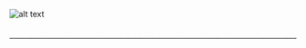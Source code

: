              
 ![alt text](https://cdn.discordapp.com/attachments/834687071729090571/879075882210299904/RWIw35.gif) 
 
             ─────────────────────────────────────────────────────────────────────────────────────────────────────
                  
                  
